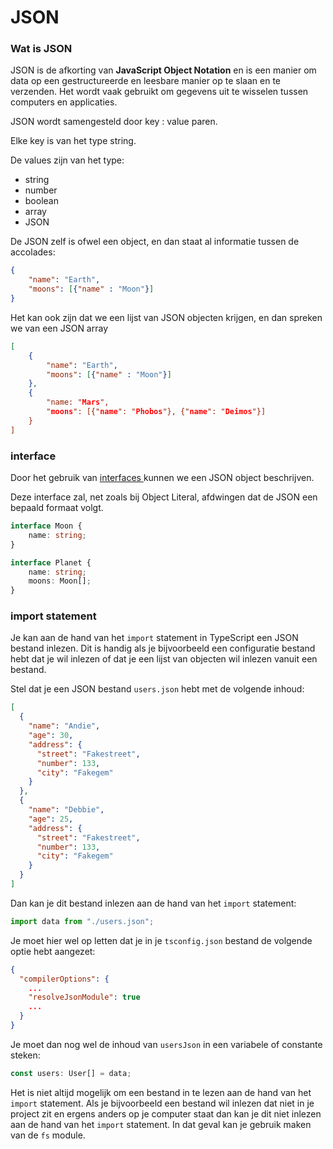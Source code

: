# JSON

### Wat is JSON

JSON is de afkorting van **JavaScript Object Notation** en is een manier om data op een gestructureerde en leesbare manier op te slaan en te verzenden. Het wordt vaak gebruikt om gegevens uit te wisselen tussen computers en applicaties.

JSON wordt samengesteld door key : value paren.&#x20;

Elke key is van het type string.

De values zijn van het type:

* string
* number
* boolean
* array
* JSON

De JSON zelf is ofwel een object, en dan staat al informatie tussen de accolades:

```json
{
    "name": "Earth",
    "moons": [{"name" : "Moon"}]
}
```

Het kan ook zijn dat we een lijst van JSON objecten krijgen, en dan spreken we van een JSON array

```json
[
    {
        "name": "Earth",
        "moons": [{"name" : "Moon"}]
    },
    {
        "name: "Mars",
        "moons": [{"name": "Phobos"}, {"name": "Deimos"}]
    }
]
```

### interface

Door het gebruik van [interfaces ](../type-systeem/interfaces.md)kunnen we een JSON object beschrijven.

Deze interface zal, net zoals bij Object Literal, afdwingen dat de JSON een bepaald formaat volgt.

```typescript
interface Moon {
    name: string;
}

interface Planet {
    name: string;
    moons: Moon[];
}
```

### import statement

Je kan aan de hand van het `import` statement in TypeScript een JSON bestand inlezen. Dit is handig als je bijvoorbeeld een configuratie bestand hebt dat je wil inlezen of dat je een lijst van objecten wil inlezen vanuit een bestand.

Stel dat je een JSON bestand `users.json` hebt met de volgende inhoud:

```json
[
  {
    "name": "Andie",
    "age": 30,
    "address": {
      "street": "Fakestreet",
      "number": 133,
      "city": "Fakegem"
    }
  },
  {
    "name": "Debbie",
    "age": 25,
    "address": {
      "street": "Fakestreet",
      "number": 133,
      "city": "Fakegem"
    }
  }
]
```

Dan kan je dit bestand inlezen aan de hand van het `import` statement:

```typescript
import data from "./users.json";
```

Je moet hier wel op letten dat je in je `tsconfig.json` bestand de volgende optie hebt aangezet:

```json
{
  "compilerOptions": {
    ...
    "resolveJsonModule": true
    ...
  }
}
```

Je moet dan nog wel de inhoud van `usersJson` in een variabele of constante steken:

```typescript
const users: User[] = data;
```

Het is niet altijd mogelijk om een bestand in te lezen aan de hand van het `import` statement. Als je bijvoorbeeld een bestand wil inlezen dat niet in je project zit en ergens anders op je computer staat dan kan je dit niet inlezen aan de hand van het `import` statement. In dat geval kan je gebruik maken van de `fs` module.
